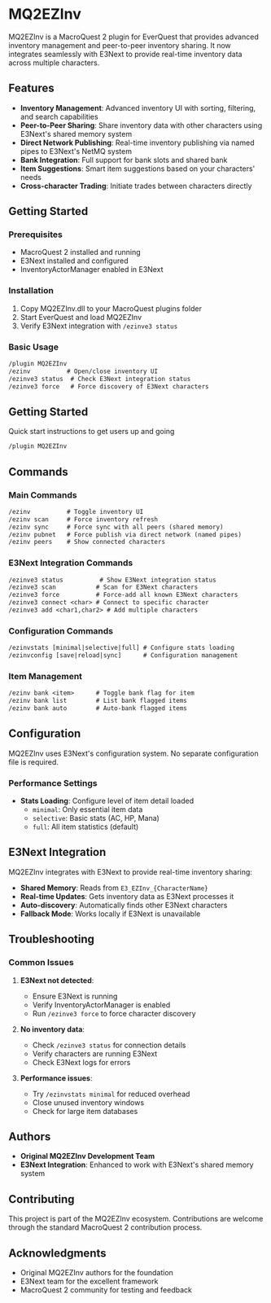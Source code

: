 # MQ2EZInv

MQ2EZInv is a MacroQuest 2 plugin for EverQuest that provides advanced inventory management and peer-to-peer inventory sharing. It now integrates seamlessly with E3Next to provide real-time inventory data across multiple characters.

## Features

- **Inventory Management**: Advanced inventory UI with sorting, filtering, and search capabilities
- **Peer-to-Peer Sharing**: Share inventory data with other characters using E3Next's shared memory system
- **Direct Network Publishing**: Real-time inventory publishing via named pipes to E3Next's NetMQ system
- **Bank Integration**: Full support for bank slots and shared bank
- **Item Suggestions**: Smart item suggestions based on your characters' needs
- **Cross-character Trading**: Initiate trades between characters directly

## Getting Started

### Prerequisites

- MacroQuest 2 installed and running
- E3Next installed and configured
- InventoryActorManager enabled in E3Next

### Installation

1. Copy MQ2EZInv.dll to your MacroQuest plugins folder
2. Start EverQuest and load MQ2EZInv
3. Verify E3Next integration with `/ezinve3 status`

### Basic Usage

```txt
/plugin MQ2EZInv
/ezinv          # Open/close inventory UI
/ezinve3 status  # Check E3Next integration status
/ezinve3 force   # Force discovery of E3Next characters
```

## Getting Started

Quick start instructions to get users up and going

```txt
/plugin MQ2EZInv
```

## Commands

### Main Commands
```txt
/ezinv          # Toggle inventory UI
/ezinv scan     # Force inventory refresh
/ezinv sync     # Force sync with all peers (shared memory)
/ezinv pubnet   # Force publish via direct network (named pipes)
/ezinv peers    # Show connected characters
```

### E3Next Integration Commands
```txt
/ezinve3 status          # Show E3Next integration status
/ezinve3 scan           # Scan for E3Next characters
/ezinve3 force          # Force-add all known E3Next characters
/ezinve3 connect <char> # Connect to specific character
/ezinve3 add <char1,char2> # Add multiple characters
```

### Configuration Commands
```txt
/ezinvstats [minimal|selective|full] # Configure stats loading
/ezinvconfig [save|reload|sync]      # Configuration management
```

### Item Management
```txt
/ezinv bank <item>      # Toggle bank flag for item
/ezinv bank list        # List bank flagged items
/ezinv bank auto        # Auto-bank flagged items
```

## Configuration

MQ2EZInv uses E3Next's configuration system. No separate configuration file is required.

### Performance Settings

- **Stats Loading**: Configure level of item detail loaded
  - `minimal`: Only essential item data
  - `selective`: Basic stats (AC, HP, Mana)
  - `full`: All item statistics (default)

## E3Next Integration

MQ2EZInv integrates with E3Next to provide real-time inventory sharing:

- **Shared Memory**: Reads from `E3_EZInv_{CharacterName}` 
- **Real-time Updates**: Gets inventory data as E3Next processes it
- **Auto-discovery**: Automatically finds other E3Next characters
- **Fallback Mode**: Works locally if E3Next is unavailable

## Troubleshooting

### Common Issues

1. **E3Next not detected**: 
   - Ensure E3Next is running
   - Verify InventoryActorManager is enabled
   - Run `/ezinve3 force` to force character discovery

2. **No inventory data**:
   - Check `/ezinve3 status` for connection details
   - Verify characters are running E3Next
   - Check E3Next logs for errors

3. **Performance issues**:
   - Try `/ezinvstats minimal` for reduced overhead
   - Close unused inventory windows
   - Check for large item databases

## Authors

* **Original MQ2EZInv Development Team**
* **E3Next Integration**: Enhanced to work with E3Next's shared memory system

## Contributing

This project is part of the MQ2EZInv ecosystem. Contributions are welcome through the standard MacroQuest 2 contribution process.

## Acknowledgments

* Original MQ2EZInv authors for the foundation
* E3Next team for the excellent framework
* MacroQuest 2 community for testing and feedback
